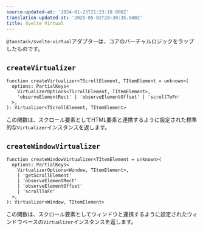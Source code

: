 ```yaml
---
source-updated-at: '2024-01-25T21:23:10.000Z'
translation-updated-at: '2025-05-02T20:30:35.940Z'
title: Svelte Virtual
---
```

`@tanstack/svelte-virtual`アダプターは、コアのバーチャルロジックをラップしたものです。

## `createVirtualizer`

```tsx
function createVirtualizer<TScrollElement, TItemElement = unknown>(
  options: PartialKeys<
    VirtualizerOptions<TScrollElement, TItemElement>,
    'observeElementRect' | 'observeElementOffset' | 'scrollToFn'
  >,
): Virtualizer<TScrollElement, TItemElement>
```

この関数は、スクロール要素としてHTML要素と連携するように設定された標準的な`Virtualizer`インスタンスを返します。

## `createWindowVirtualizer`

```tsx
function createWindowVirtualizer<TItemElement = unknown>(
  options: PartialKeys<
    VirtualizerOptions<Window, TItemElement>,
    | 'getScrollElement'
    | 'observeElementRect'
    | 'observeElementOffset'
    | 'scrollToFn'
  >,
): Virtualizer<Window, TItemElement>
```

この関数は、スクロール要素としてウィンドウと連携するように設定されたウィンドウベースの`Virtualizer`インスタンスを返します。
